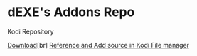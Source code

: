# dEXE's Addons Repo
Kodi Repository

<a href="https://raw.githubusercontent.com/deklica/repo.dexe/master/repo/repository.dexe/repository.dexe-1.0.6.zip" target="_blank">Download</a>[br]
<a href="https://dexe.win/kodi/" target="_blank">Reference and Add source in Kodi File manager</a>
